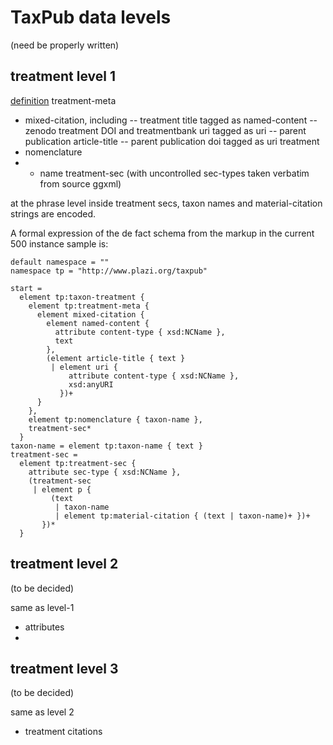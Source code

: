 # TaxPub data levels
(need be properly written)
## treatment level 1
[definition](https://github.com/plazi/ggxml2taxpub-treatments/issues/21)
treatment-meta
- mixed-citation, including
-- treatment title tagged as named-content
-- zenodo treatment DOI and treatmentbank uri tagged as uri
-- parent publication article-title
-- parent publication doi tagged as uri
treatment
- nomenclature
- - name
treatment-sec (with uncontrolled sec-types taken verbatim from source ggxml)

at the phrase level inside treatment secs, taxon names and material-citation strings are encoded.

A formal expression of the de fact schema from the markup in the current 500 instance sample is:

```
default namespace = ""
namespace tp = "http://www.plazi.org/taxpub"

start =
  element tp:taxon-treatment {
    element tp:treatment-meta {
      element mixed-citation {
        element named-content {
          attribute content-type { xsd:NCName },
          text
        },
        (element article-title { text }
         | element uri {
             attribute content-type { xsd:NCName },
             xsd:anyURI
           })+
      }
    },
    element tp:nomenclature { taxon-name },
    treatment-sec*
  }
taxon-name = element tp:taxon-name { text }
treatment-sec =
  element tp:treatment-sec {
    attribute sec-type { xsd:NCName },
    (treatment-sec
     | element p {
         (text
          | taxon-name
          | element tp:material-citation { (text | taxon-name)+ })+
       })*
  }
  ```
## treatment level 2
(to be decided)

same as level-1 
- attributes
- 
## treatment level 3
(to be decided)

same as level 2
- treatment citations

